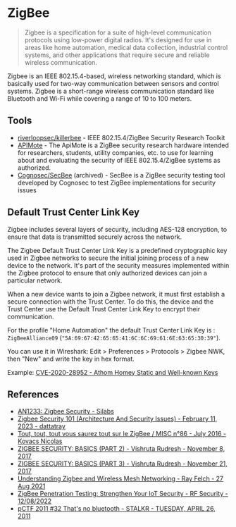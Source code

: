 # ZigBee

> Zigbee is a specification for a suite of high-level communication protocols using low-power digital radios. It's designed for use in areas like home automation, medical data collection, industrial control systems, and other applications that require secure and reliable wireless communication. 

Zigbee is an IEEE 802.15.4-based, wireless networking standard, which is basically used for two-way communication between sensors and control systems. Zigbee is a short-range wireless communication standard like Bluetooth and Wi-Fi while covering a range of 10 to 100 meters.


## Tools

* [riverloopsec/killerbee](https://github.com/riverloopsec/killerbee) - IEEE 802.15.4/ZigBee Security Research Toolkit
* [APIMote](https://www.attify-store.com/products/apimote) - The ApiMote is a ZigBee security research hardware intended for researchers, students, utility companies, etc. to use for learning about and evaluating the security of IEEE 802.15.4/ZigBee systems as authorized.
* [Cognosec/SecBee](https://github.com/Cognosec/SecBee) (archived) - SecBee is a ZigBee security testing tool developed by Cognosec to test ZigBee implementations for security issues


## Default Trust Center Link Key

Zigbee includes several layers of security, including AES-128 encryption, to ensure that data is transmitted securely across the network.

The Zigbee Default Trust Center Link Key is a predefined cryptographic key used in Zigbee networks to secure the initial joining process of a new device to the network. It's part of the security measures implemented within the Zigbee protocol to ensure that only authorized devices can join a particular network.

When a new device wants to join a Zigbee network, it must first establish a secure connection with the Trust Center. To do this, the device and the Trust Center use the Default Trust Center Link Key to encrypt their communication.

For the profile "Home Automation" the default Trust Center Link Key is : `ZigBeeAlliance09` (`"5A:69:67:42:65:65:41:6C:6C:69:61:6E:63:65:30:39"`).

You can use it in Wireshark: Edit > Preferences > Protocols > Zigbee NWK, then "New" and write the key in hex format.

Example: [CVE-2020-28952 - Athom Homey Static and Well-known Keys](https://yougottahackthat.com/blog/1260/athom-homey-security-static-and-well-known-keys-cve-2020-28952)


## References

* [AN1233: Zigbee Security - Silabs](https://www.silabs.com/documents/public/application-notes/an1233-zigbee-security.pdf)
* [Zigbee Security 101 (Architecture And Security Issues) - February 11, 2023 - dattatray](https://payatu.com/blog/zigbee-security-101/)
* [Tout, tout, tout vous saurez tout sur le ZigBee / MISC n°86 - July 2016 - Kovacs Nicolas](https://connect.ed-diamond.com/MISC/misc-086/tout-tout-tout-vous-saurez-tout-sur-le-zigbee)
* [ZIGBEE SECURITY: BASICS (PART 2) - Vishruta Rudresh - November 8, 2017](https://research.kudelskisecurity.com/2017/11/08/zigbee-security-basics-part-2/)
* [ZIGBEE SECURITY: BASICS (PART 3) - Vishruta Rudresh - November 21, 2017](https://research.kudelskisecurity.com/2017/11/21/zigbee-security-basics-part-3/)
* [Understanding Zigbee and Wireless Mesh Networking - Ray Felch - 27 Aug 2021](https://www.blackhillsinfosec.com/understanding-zigbee-and-wireless-mesh-networking/)
* [ZigBee Penetration Testing: Strengthen Your IoT Security - RF Security - 12/08/2022](https://www.offensive-wireless.com/zigbee-penetration-testing/)
* [pCTF 2011 #32 That's no bluetooth - STALKR - TUESDAY, APRIL 26, 2011](https://blog.stalkr.net/2011/04/pctf-2011-32-thats-no-bluetooth.html)